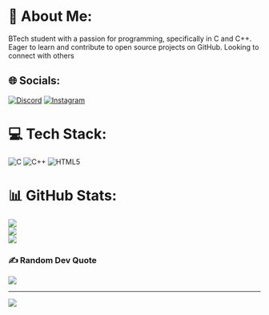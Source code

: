 # 💫 About Me:
BTech student with a passion for programming, specifically in C and C++. Eager to learn and contribute to open source projects on GitHub. Looking to connect with others


## 🌐 Socials:
[![Discord](https://img.shields.io/badge/Discord-%237289DA.svg?logo=discord&logoColor=white)](https://discord.gg/5rgW3cJTPM) [![Instagram](https://img.shields.io/badge/Instagram-%23E4405F.svg?logo=Instagram&logoColor=white)](https://instagram.com/vxrunrxj) 

# 💻 Tech Stack:
![C](https://img.shields.io/badge/c-%2300599C.svg?style=plastic&logo=c&logoColor=white) ![C++](https://img.shields.io/badge/c++-%2300599C.svg?style=plastic&logo=c%2B%2B&logoColor=white) ![HTML5](https://img.shields.io/badge/html5-%23E34F26.svg?style=plastic&logo=html5&logoColor=white)
# 📊 GitHub Stats:
![](https://github-readme-stats.vercel.app/api?username=FluKM&theme=dark&hide_border=false&include_all_commits=false&count_private=false)<br/>
![](https://github-readme-streak-stats.herokuapp.com/?user=FluKM&theme=dark&hide_border=false)<br/>
![](https://github-readme-stats.vercel.app/api/top-langs/?username=FluKM&theme=dark&hide_border=false&include_all_commits=false&count_private=false&layout=compact)

### ✍️ Random Dev Quote
![](https://quotes-github-readme.vercel.app/api?type=horizontal&theme=radical)

---
[![](https://visitcount.itsvg.in/api?id=FluKM&icon=0&color=0)](https://visitcount.itsvg.in)

<!-- Proudly created with GPRM ( https://gprm.itsvg.in ) -->
